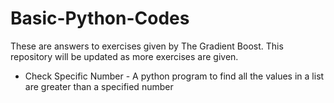 # Basic-Python-Codes
These are answers to exercises given by The Gradient Boost. This repository will be updated as more exercises are given.
* Check Specific Number - A python program to find all the values in a list are greater than a specified number
